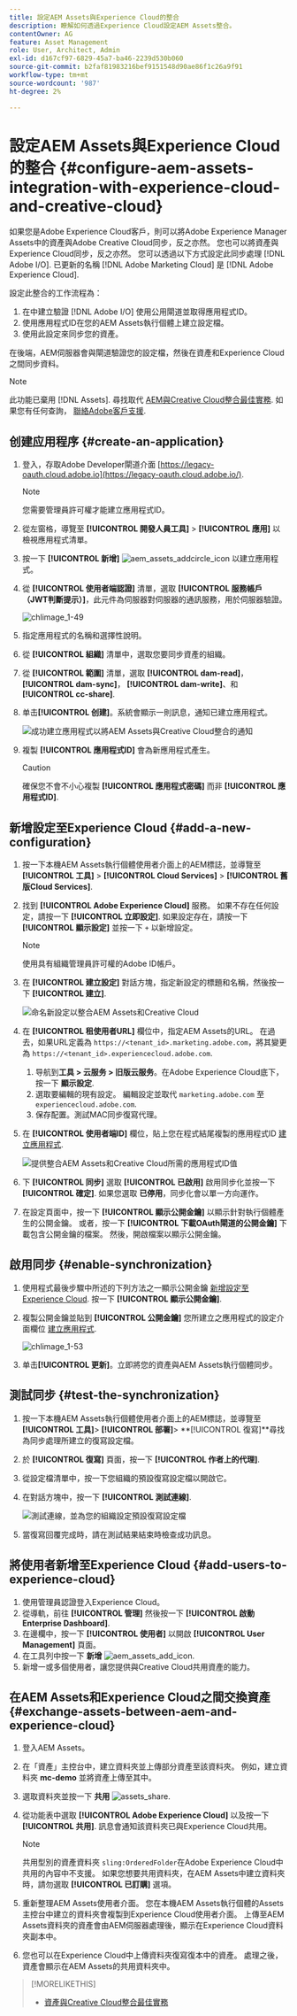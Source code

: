 ```yaml
---
title: 設定AEM Assets與Experience Cloud的整合
description: 瞭解如何透過Experience Cloud設定AEM Assets整合。
contentOwner: AG
feature: Asset Management
role: User, Architect, Admin
exl-id: d167cf97-6829-45a7-ba46-2239d530b060
source-git-commit: b2faf81983216bef9151548d90ae86f1c26a9f91
workflow-type: tm+mt
source-wordcount: '987'
ht-degree: 2%

---
```


# 設定AEM Assets與Experience Cloud的整合 {#configure-aem-assets-integration-with-experience-cloud-and-creative-cloud}

如果您是Adobe Experience Cloud客戶，則可以將Adobe Experience Manager Assets中的資產與Adobe Creative Cloud同步，反之亦然。 您也可以將資產與Experience Cloud同步，反之亦然。 您可以透過以下方式設定此同步處理 [!DNL Adobe I/O]. 已更新的名稱 [!DNL Adobe Marketing Cloud] 是 [!DNL Adobe Experience Cloud].

設定此整合的工作流程為：

1. 在中建立驗證 [!DNL Adobe I/O] 使用公用閘道並取得應用程式ID。
1. 使用應用程式ID在您的AEM Assets執行個體上建立設定檔。
1. 使用此設定來同步您的資產。

在後端，AEM伺服器會與閘道驗證您的設定檔，然後在資產和Experience Cloud之間同步資料。

>[!NOTE]
>
>此功能已棄用 [!DNL Assets]. 尋找取代 [AEM與Creative Cloud整合最佳實務](/help/assets/aem-cc-integration-best-practices.md). 如果您有任何查詢， [聯絡Adobe客戶支援](https://www.adobe.com/cn/account/sign-in.supportportal.html).

<!-- Hiding this for now via cqdoc-16834.
![Flow of data when AEM Assets and Creative Cloud are integrated](assets/chlimage_1-48.png)

>[!NOTE]
>
>Sharing assets between Adobe Experience Cloud and Adobe Creative Cloud requires administrator privileges on the AEM instance.
-->

## 创建应用程序 {#create-an-application}

1. 登入，存取Adobe Developer閘道介面 [https://legacy-oauth.cloud.adobe.io](https://legacy-oauth.cloud.adobe.io/).

   >[!NOTE]
   >
   >您需要管理員許可權才能建立應用程式ID。

1. 從左窗格，導覽至 **[!UICONTROL 開發人員工具]** > **[!UICONTROL 應用]** 以檢視應用程式清單。
1. 按一下 **[!UICONTROL 新增]** ![aem_assets_addcircle_icon](assets/aem_assets_addcircle_icon.png) 以建立應用程式。
1. 從 **[!UICONTROL 使用者端認證]** 清單，選取 **[!UICONTROL 服務帳戶（JWT判斷提示）]**，此元件為伺服器對伺服器的通訊服務，用於伺服器驗證。

   ![chlimage_1-49](assets/chlimage_1-49.png)

1. 指定應用程式的名稱和選擇性說明。
1. 從 **[!UICONTROL 組織]** 清單中，選取您要同步資產的組織。
1. 從 **[!UICONTROL 範圍]** 清單，選取 **[!UICONTROL dam-read]**， **[!UICONTROL dam-sync]**， **[!UICONTROL dam-write]**、和 **[!UICONTROL cc-share]**.
1. 单击&#x200B;**[!UICONTROL 创建]**。系統會顯示一則訊息，通知已建立應用程式。

   ![成功建立應用程式以將AEM Assets與Creative Cloud整合的通知](assets/chlimage_1-50.png)

1. 複製 **[!UICONTROL 應用程式ID]** 會為新應用程式產生。

   >[!CAUTION]
   >
   >確保您不會不小心複製 **[!UICONTROL 應用程式密碼]** 而非 **[!UICONTROL 應用程式ID]**.

## 新增設定至Experience Cloud {#add-a-new-configuration}

1. 按一下本機AEM Assets執行個體使用者介面上的AEM標誌，並導覽至 **[!UICONTROL 工具]** > **[!UICONTROL Cloud Services]** > **[!UICONTROL 舊版Cloud Services]**.

1. 找到 **[!UICONTROL Adobe Experience Cloud]** 服務。 如果不存在任何設定，請按一下 **[!UICONTROL 立即設定]**. 如果設定存在，請按一下 **[!UICONTROL 顯示設定]** 並按一下 `+` 以新增設定。

   >[!NOTE]
   >
   >使用具有組織管理員許可權的Adobe ID帳戶。

1. 在 **[!UICONTROL 建立設定]** 對話方塊，指定新設定的標題和名稱，然後按一下 **[!UICONTROL 建立]**.

   ![命名新設定以整合AEM Assets和Creative Cloud](assets/aem-ec-integration-config1.png)

1. 在 **[!UICONTROL 租使用者URL]** 欄位中，指定AEM Assets的URL。 在過去，如果URL定義為 `https://<tenant_id>.marketing.adobe.com`，將其變更為 `https://<tenant_id>.experiencecloud.adobe.com`.

   1. 导航到&#x200B;**工具 > 云服务 > 旧版云服务**。在Adobe Experience Cloud底下，按一下 **顯示設定**.
   1. 選取要編輯的現有設定。 編輯設定並取代 `marketing.adobe.com` 至 `experiencecloud.adobe.com`.
   1. 保存配置。測試MAC同步復寫代理。

1. 在 **[!UICONTROL 使用者端ID]** 欄位，貼上您在程式結尾複製的應用程式ID [建立應用程式](#create-an-application).

   ![提供整合AEM Assets和Creative Cloud所需的應用程式ID值](assets/cloudservices_tenant_info.png)

1. 下 **[!UICONTROL 同步]** 選取 **[!UICONTROL 已啟用]** 啟用同步化並按一下 **[!UICONTROL 確定]**. 如果您選取 **已停用**，同步化會以單一方向運作。

1. 在設定頁面中，按一下 **[!UICONTROL 顯示公開金鑰]** 以顯示針對執行個體產生的公開金鑰。 或者，按一下 **[!UICONTROL 下載OAuth閘道的公開金鑰]** 下載包含公開金鑰的檔案。 然後，開啟檔案以顯示公開金鑰。

## 啟用同步 {#enable-synchronization}

1. 使用程式最後步驟中所述的下列方法之一顯示公開金鑰 [新增設定至Experience Cloud](#add-a-new-configuration). 按一下 **[!UICONTROL 顯示公開金鑰]**.

1. 複製公開金鑰並貼到 **[!UICONTROL 公開金鑰]** 您所建立之應用程式的設定介面欄位 [建立應用程式](#create-an-application).

   ![chlimage_1-53](assets/chlimage_1-53.png)

1. 单击&#x200B;**[!UICONTROL 更新]**。立即將您的資產與AEM Assets執行個體同步。

## 測試同步 {#test-the-synchronization}

1. 按一下本機AEM Assets執行個體使用者介面上的AEM標誌，並導覽至 **[!UICONTROL 工具]**> **[!UICONTROL 部署]**> **[!UICONTROL 復寫]**尋找為同步處理所建立的復寫設定檔。
1. 於 **[!UICONTROL 復寫]** 頁面，按一下 **[!UICONTROL 作者上的代理]**.
1. 從設定檔清單中，按一下您組織的預設復寫設定檔以開啟它。
1. 在對話方塊中，按一下 **[!UICONTROL 測試連線]**.

   ![測試連線，並為您的組織設定預設復寫設定檔](assets/chlimage_1-54.png)

1. 當復寫回覆完成時，請在測試結果結束時檢查成功訊息。

## 將使用者新增至Experience Cloud {#add-users-to-experience-cloud}

1. 使用管理員認證登入Experience Cloud。
1. 從導軌，前往 **[!UICONTROL 管理]** 然後按一下 **[!UICONTROL 啟動Enterprise Dashboard]**.
1. 在邊欄中，按一下 **[!UICONTROL 使用者]** 以開啟 **[!UICONTROL User Management]** 頁面。
1. 在工具列中按一下 **新增** ![aem_assets_add_icon](assets/aem_assets_add_icon.png).
1. 新增一或多個使用者，讓您提供與Creative Cloud共用資產的能力。

<!-- TBD: Check.
   >[!NOTE]
   >
   >Only the users that you add to Experience Cloud can share assets from AEM Assets to Creative Cloud.

-->

## 在AEM Assets和Experience Cloud之間交換資產 {#exchange-assets-between-aem-and-experience-cloud}

1. 登入AEM Assets。
1. 在「資產」主控台中，建立資料夾並上傳部分資產至該資料夾。 例如，建立資料夾 **mc-demo** 並將資產上傳至其中。
1. 選取資料夾並按一下 **共用** ![assets_share](assets/do-not-localize/assets_share.png).
1. 從功能表中選取 **[!UICONTROL Adobe Experience Cloud]** 以及按一下 **[!UICONTROL 共用]**. 訊息會通知該資料夾已與Experience Cloud共用。

   >[!NOTE]
   >
   >共用型別的資產資料夾 `sling:OrderedFolder`在Adobe Experience Cloud中共用的內容中不支援。 如果您想要共用資料夾，在AEM Assets中建立資料夾時，請勿選取 **[!UICONTROL 已訂購]** 選項。

1. 重新整理AEM Assets使用者介面。 您在本機AEM Assets執行個體的Assets主控台中建立的資料夾會複製到Experience Cloud使用者介面。 上傳至AEM Assets資料夾的資產會由AEM伺服器處理後，顯示在Experience Cloud資料夾副本中。
1. 您也可以在Experience Cloud中上傳資料夾復寫復本中的資產。 處理之後，資產會顯示在AEM Assets的共用資料夾中。

<!-- Removing as per PM guidance via https://jira.corp.adobe.com/browse/CQDOC-16834?focusedCommentId=22881523&page=com.atlassian.jira.plugin.system.issuetabpanels:comment-tabpanel#comment-22881523.

## Exchange assets between AEM Assets and Creative Cloud {#exchange-assets-between-aem-assets-and-creative-cloud}

>[!CAUTION]
>
>The AEM to Creative Cloud Folder Sharing feature is deprecated. Customers are strongly advised to use newer capabilities, like [Adobe Asset Link](https://helpx.adobe.com/enterprise/using/adobe-asset-link.html) or [AEM desktop app](https://helpx.adobe.com/experience-manager/desktop-app/aem-desktop-app.html). Learn more in [AEM and Creative Cloud Integration Best Practices](/help/assets/aem-cc-integration-best-practices.md).

AEM Assets lets you share folders containing assets with Adobe Creative Cloud users.

1. In the Assets console, select the folder to share with Creative Cloud.
1. From the toolbar, click **[!UICONTROL Share]** ![assets_share](assets/do-not-localize/assets_share.png).
1. From the list, select the **[!UICONTROL Adobe Creative Cloud]** option.

   >[!NOTE]
   >
   >The options are available for users with read permissions on the root. Users must have the required permission to access the replication agent information of Marketing Cloud.

1. In the **[!UICONTROL Creative Cloud Sharing]** page, add the user to share the folder with and choose a role for the user. Click **[!UICONTROL Save]** and click **[!UICONTROL OK]**.

1. Log on to Creative Cloud with the credentials of the user you shared the folder with. The shared folder is available in Creative Cloud.

The AEM Assets-Marketing Cloud synchronization is designed in a way that the user machine instance from where the asset is uploaded retains the right to modify the asset. Only these changes are propagated to the other instance.

For example, if an asset is uploaded from an AEM Assets (on premises) instance, the changes to the asset from this instance are propagated to the Marketing Cloud instance. However, the changes done from the Marketing Cloud instance to the same asset aren’t propagated to the AEM instance and vice versa for asset uploaded from Marketing Cloud.
-->

>[!MORELIKETHIS]
>
>* [資產與Creative Cloud整合最佳實務](/help/assets/aem-cc-integration-best-practices.md)

